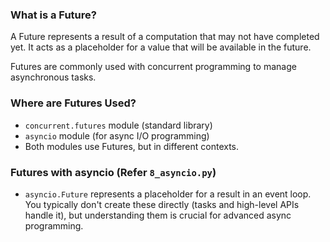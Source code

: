 ### What is a Future?
A Future represents a result of a computation that may not have completed yet. 
It acts as a placeholder for a value that will be available in the future.

Futures are commonly used with concurrent programming to manage asynchronous tasks.


### Where are Futures Used?
- `concurrent.futures` module (standard library)
- `asyncio` module (for async I/O programming)
- Both modules use Futures, but in different contexts.


### Futures with asyncio (Refer `8_asyncio.py`)

- `asyncio.Future` represents a placeholder for a result in an event loop. 
You typically don't create these directly (tasks and high-level APIs handle it), 
but understanding them is crucial for advanced async programming.